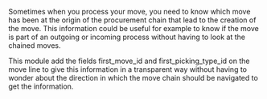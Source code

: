 Sometimes when you process your move, you need to know which move has
been at the origin of the procurement chain that lead to the creation of
the move. This information could be useful for example to know if the
move is part of an outgoing or incoming process without having to look
at the chained moves.

This module add the fields first_move_id and first_picking_type_id on
the move line to give this information in a transparent way without
having to wonder about the direction in which the move chain should be
navigated to get the information.
